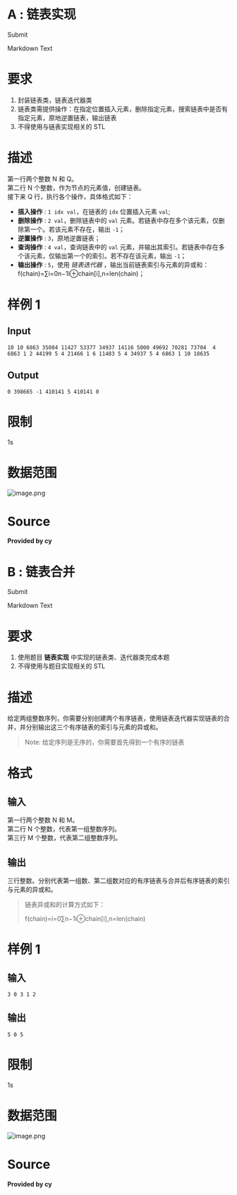 # A : 链表实现

Submit

Markdown Text

# 要求

1.  封装链表类，链表迭代器类
2.  链表类需提供操作：在指定位置插入元素，删除指定元素，搜索链表中是否有指定元素，原地逆置链表，输出链表
3.  不得使用与链表实现相关的 STL

# 描述

第一行两个整数 N 和 Q。  
第二行 N 个整数，作为节点的元素值，创建链表。  
接下来 Q 行，执行各个操作，具体格式如下：

+   **插入操作** : `1 idx val`，在链表的 `idx` 位置插入元素 `val`;
+   **删除操作** : `2 val`，删除链表中的 `val` 元素。若链表中存在多个该元素，仅删除第一个。若该元素不存在，输出 `-1`；
+   **逆置操作** : `3`，原地逆置链表；
+   **查询操作** : `4 val`，查询链表中的 `val` 元素，并输出其索引。若链表中存在多个该元素，仅输出第一个的索引。若不存在该元素，输出 `-1`；
+   **输出操作** : `5`，使用 *链表迭代器* ，输出当前链表索引与元素的异或和：f(chain)\=∑i\=0n−1​i⊕chain\[i\],n\=len(chain)；

# 样例 1

## Input

`10 10 6863 35084 11427 53377 34937 14116 5000 49692 70281 73704  4 6863 1 2 44199 5 4 21466 1 6 11483 5 4 34937 5 4 6863 1 10 18635`

## Output

`0 398665 -1 410141 5 410141 0`

# 限制

1s

# 数据范围

![image.png](/api/filesys/download/129715062528078038/image.png)

# Source

**Provided by cy**

# B : 链表合并

Submit

Markdown Text

# 要求

1.  使用题目 **链表实现** 中实现的链表类、迭代器类完成本题
2.  不得使用与题目实现相关的 STL

# 描述

给定两组整数序列，你需要分别创建两个有序链表，使用链表迭代器实现链表的合并，并分别输出这三个有序链表的索引与元素的异或和。

> Note: 给定序列是无序的，你需要首先得到一个有序的链表

# 格式

## 输入

第一行两个整数 N 和 M。  
第二行 N 个整数，代表第一组整数序列。  
第三行 M 个整数，代表第二组整数序列。

## 输出

三行整数。分别代表第一组数、第二组数对应的有序链表与合并后有序链表的索引与元素的异或和。

> 链表异或和的计算方式如下：
> 
> f(chain)\=i\=0∑n−1​i⊕chain\[i\],n\=len(chain)

# 样例 1

## 输入

`3 0 3 1 2`

## 输出

`5 0 5`

# 限制

1s

# 数据范围

![image.png](/api/filesys/download/129714205392695509/image.png)

# Source

**Provided by cy**